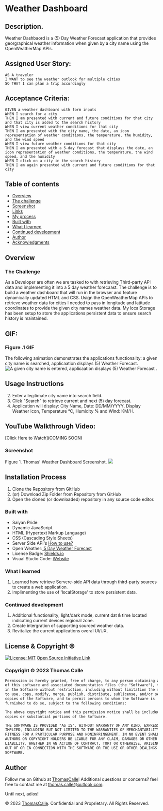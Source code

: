 # Weather Dashboard

## Description.

Weather Dashbaord is a (5) Day Weather Forecast application that provides georgraphical weather information when given by a city name using the OpenWeatherMap APIs.

## Assigned User Story:
```
AS A traveler
I WANT to see the weather outlook for multiple cities
SO THAT I can plan a trip accordingly
```

## Acceptance Criteria:
```
GIVEN a weather dashboard with form inputs
WHEN I search for a city
THEN I am presented with current and future conditions for that city and that city is added to the search history
WHEN I view current weather conditions for that city
THEN I am presented with the city name, the date, an icon representation of weather conditions, the temperature, the humidity, and the wind speed
WHEN I view future weather conditions for that city
THEN I am presented with a 5-day forecast that displays the date, an icon representation of weather conditions, the temperature, the wind speed, and the humidity
WHEN I click on a city in the search history
THEN I am again presented with current and future conditions for that city
```

## Table of contents

- [Overview](#overview)
- [The challenge](#the-challenge)
- [Screenshot](#screenshot)
- [Links](#links)
- [My process](#my-process)
- [Built with](#built-with)
- [What I learned](#what-i-learned)
- [Continued development](#continued-development)
- [Author](#author)
- [Acknowledgments](#acknowledgments)


## Overview

### The Challenge

As a Developer are often we are tasked to with retrieving Third-party API data and implementing it into a 5 day weather forecaast. The challenge is to build a weather dashboard that will run in the browser and feature dynamically updated HTML and CSS. Usign the OpenWeatherMap APIs to retrieve weather data for cities I needed to pass in longitude and latitude coordinates to provide the given city names weather data.
My localStorage has been setup to store the applications persistent data to ensure search history is maintained.

## GIF:
### Figure .1 GIF

The following animation demonstrates the applications functionality: a given city name is searched, applicaation displays (5) Weather Forecast.
![A given city name is entered, applicaation displays (5) Weather Forecast .](/images/Weather.GIF)

## Usage Instructions
2. Enter a legitimate city name into search field.
3. Click "Search" to retrieve current and next (5) day forecast.
4. Application will display: City Name, Date: DD/MM/YYYY, Display Weather Icon, Temperature °C, Humidity % and Wind: KM/H.

## YouTube Walkthrough Video:
[Click Here to Watch](COMING SOON)
### Screenshot
Figure 1. Thomas' Weather Dashboard Screenshot.
![](/images/Weather-app-screenshot.png)

## Installation Process
1. Clone the Repository from GitHub 
2. (or) Download Zip Folder from Repository from GitHub
3. Open the cloned (or downloaded) repository in any source code editor.

### Built with
- Saiyan Pride
- Dynamic JavaScript
- HTML (Hypertext Markup Language) 
- CSS (Cascading Style Sheets)
- Server Side API's [How to use?](https://coding-boot-camp.github.io/full-stack/apis/how-to-use-api-keys)
- Open Weather:[ 5 Day Weather Forecast](https://openweathermap.org/forecast5)
- License Badge: [Shields.io](https://shields.io/)
- Visual Studio Code: [Website](https://code.visualstudio.com/)

### What I learned
1. Learned how retrieve Servere-side API data through third-party sources to create a web application.
2. Implimenting the use of 'localStorage' to store persistent data.


### Continued development
1. Additional functionality; light/dark mode, current dat & time located indicating current devices regional zone.
2. Create intergration of supporting sourced weather data.
3. Revitalize the current applications overal UI/UX.

## License & Copyright ©
  
[![License: MIT](https://img.shields.io/badge/License-MIT-yellow.svg)](https://opensource.org/licenses/MIT) [Open Source Initiative Link](https://opensource.org/licenses/MIT)

### Copyright © 2023 Thomas Calle
```md
Permission is hereby granted, free of charge, to any person obtaining a copy
of this software and associated documentation files (the "Software"), to deal
in the Software without restriction, including without limitation the rights
to use, copy, modify, merge, publish, distribute, sublicense, and/or sell
copies of the Software, and to permit persons to whom the Software is
furnished to do so, subject to the following conditions:

The above copyright notice and this permission notice shall be included in all
copies or substantial portions of the Software.

THE SOFTWARE IS PROVIDED "AS IS", WITHOUT WARRANTY OF ANY KIND, EXPRESS OR
IMPLIED, INCLUDING BUT NOT LIMITED TO THE WARRANTIES OF MERCHANTABILITY,
FITNESS FOR A PARTICULAR PURPOSE AND NONINFRINGEMENT. IN NO EVENT SHALL THE
AUTHORS OR COPYRIGHT HOLDERS BE LIABLE FOR ANY CLAIM, DAMAGES OR OTHER
LIABILITY, WHETHER IN AN ACTION OF CONTRACT, TORT OR OTHERWISE, ARISING FROM,
OUT OF OR IN CONNECTION WITH THE SOFTWARE OR THE USE OR OTHER DEALINGS IN THE
SOFTWARE.
```

## Author
Follow me on Github at [ThomasCalle](https://github.com/ThomasCalle)! Additional questions or concerns? feel free to contact me at thomas.calle@outlook.com.

Until next, adios!

© 2023 [ThomasCalle](https://github.com/ThomasCalle). Confidential and Proprietary. All Rights Reserved.